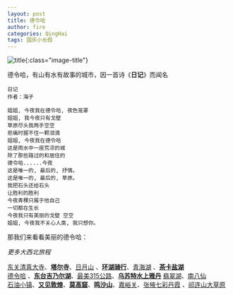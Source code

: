 ```yaml
---
layout: post
title: 德令哈
author: fire
categories: QingHai 
tags: 国庆小长假
---
```


![title](//image.sideproject.cn/travel/202010/delingha-title.jpg){:class="image-title"}

德令哈，有山有水有故事的城市，因一首诗《**日记**》而闻名

```
日记
作者：海子

姐姐, 今夜我在德令哈, 夜色笼罩
姐姐, 我今夜只有戈壁
草原尽头我两手空空
悲痛时握不住一颗泪滴
姐姐, 今夜我在德令哈
这是雨水中一座荒凉的城
除了那些路过的和居住的
德令哈......今夜
这是唯一的, 最后的, 抒情。
这是唯一的, 最后的, 草原。
我把石头还给石头
让胜利的胜利
今夜青稞只属于他自己
一切都在生长
今夜我只有美丽的戈壁 空空
姐姐, 今夜我不关心人类, 我只想你。
```

那我们来看看美丽的德令哈：


*更多大西北旅程*

[东关清真大寺](/qinghai/dong-guan-qing-zhen-si.html)、[**塔尔寺**](/qinghai/ta-er-temple.html)、[日月山](/qinghai/ri-yue-shan.html) 、[**环湖骑行**](/qinghai/bicycle.html)、[青海湖](/qinghai/qing-hai-lake.html) 、[**茶卡盐湖**](/qinghai/cha-ka-salt-lake.html)  
[德令哈](/qinghai/de-ling-ha.html) 、[**东台吉乃尔湖**](/qinghai/dong-tai-ji-nai-hu.html)、[最美315公路](/qinghai/road-315.html)、[**乌苏特水上雅丹**](/qinghai/shui-shang-ya-dan.html) [翡翠湖](fei-cui-hu.html)、[南八仙](/qinghai/nan-ba-xian.html)  
[石油小镇](/gansu/shi-you-xiao-zhen.html)、[**又见敦煌**](/gansu/you-jian-dun-huang.html)、[**莫高窟**](/gansu/mo-gao-ku.html)、[**鸣沙山**](/gansu/ming-sha-shan.html)、[嘉峪关](/gansu/jia-yu-guan.html)、[张掖七彩丹霞](/gansu/qi-cai-dan-xia.html) 、[祁连山大草原](/gansu/qi-lian-shan.html)